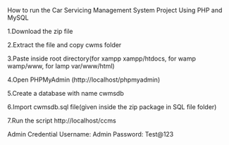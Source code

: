 How to run the Car Servicing  Management System Project Using PHP and MySQL

1.Download the zip file

2.Extract the file and copy cwms folder

3.Paste inside root directory(for xampp xampp/htdocs, for wamp wamp/www, for lamp var/www/html)

4.Open PHPMyAdmin (http://localhost/phpmyadmin)

5.Create a database with name cwmsdb

6.Import cwmsdb.sql file(given inside the zip package in SQL file folder)

7.Run the script http://localhost/ccms

Admin Credential
Username: Admin
Password: Test@123
